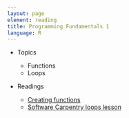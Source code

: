 ```yaml
---
layout: page
element: reading
title: Programming Fundamentals 1
language: R
---
```


* Topics

  * Functions
  * Loops

* Readings

  * [Creating functions](http://swcarpentry.github.io/r-novice-inflammation/02-func-R.html)
  * [Software Carpentry loops lesson](http://swcarpentry.github.io/r-novice-inflammation/03-loops-R.html)